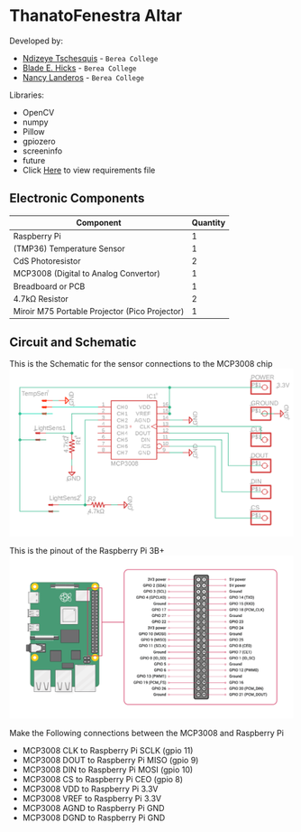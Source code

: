 # ThanatoFenestra Altar
Developed by:
- [Ndizeye Tschesquis](https://github.com/cheskynd) - `Berea College`
- [Blade E. Hicks](https://github.com/BladeHicks) - `Berea College`
- [Nancy Landeros](https://github.com/nancylanderos) - `Berea College`

Libraries:
- OpenCV
- numpy
- Pillow 
- gpiozero 
- screeninfo 
- future
- Click [Here](requirements.txt) to view requirements file 

## Electronic Components

| Component                                      | Quantity |
|------------------------------------------------|----------|
| Raspberry Pi                                   | 1        |
| (TMP36) Temperature Sensor                     | 1        |
| CdS Photoresistor                              | 2        |
| MCP3008 (Digital to Analog Convertor)          | 1        |
| Breadboard or PCB                              | 1        |
| 4.7kΩ Resistor                                 | 2        |
| Miroir M75 Portable Projector (Pico Projector) | 1        |


## Circuit and Schematic
This is the Schematic for the sensor connections to the MCP3008 chip
![Schematic](Schematic.png)


This is the pinout of the Raspberry Pi 3B+
![Raspberry Pi 3B+ Pinout](img.png)

Make the Following connections between the MCP3008 and Raspberry Pi
- MCP3008 CLK to Raspberry Pi SCLK (gpio 11)
- MCP3008 DOUT to Raspberry Pi MISO (gpio 9)
- MCP3008 DIN to Raspberry Pi MOSI (gpio 10)
- MCP3008 CS to Raspberry Pi CEO (gpio 8)
- MCP3008 VDD to Raspberry Pi 3.3V
- MCP3008 VREF to Raspberry Pi 3.3V
- MCP3008 AGND to Raspberry Pi GND
- MCP3008 DGND to Raspberry Pi GND

